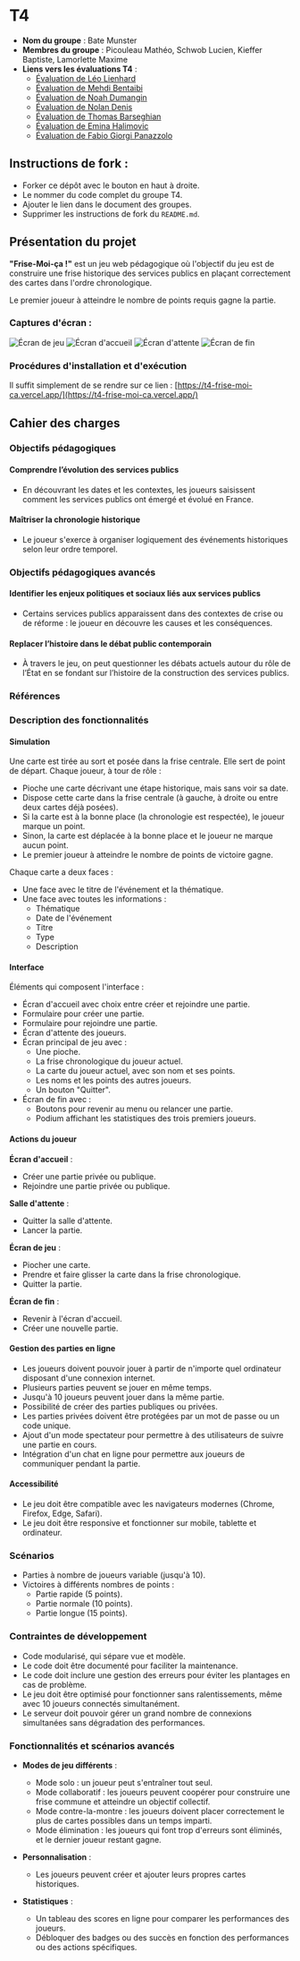 # T4

- **Nom du groupe** : Bate Munster
- **Membres du groupe** : Picouleau Mathéo, Schwob Lucien, Kieffer Baptiste, Lamorlette Maxime
- **Liens vers les évaluations T4** :
  - [Évaluation de Léo Lienhard](Evaluation-Leo_Lienhard.md)
  - [Évaluation de Mehdi Bentaibi](Evaluation-Mehdi_Bentaibi.md)
  - [Évaluation de Noah Dumangin](Evaluation-Noah_Dumangin.md)
  - [Évaluation de Nolan Denis](Evaluation-Nolan_Denis.md)
  - [Évaluation de Thomas Barseghian](Evaluation-Thomas_Barseghian.md)
  - [Évaluation de Emina Halimovic](Evaluation-Emina_Halimovic.md)
  - [Évaluation de Fabio Giorgi Panazzolo](Evaluation-Fabio_Giorgi_Panazzolo.md)

## Instructions de fork :

- Forker ce dépôt avec le bouton en haut à droite.
- Le nommer du code complet du groupe T4.
- Ajouter le lien dans le document des groupes.
- Supprimer les instructions de fork du `README.md`.

## Présentation du projet

**"Frise-Moi-ça !"** est un jeu web pédagogique où l'objectif du jeu est de construire une frise historique des services publics en plaçant correctement des cartes dans l'ordre chronologique.

Le premier joueur à atteindre le nombre de points requis gagne la partie.

### Captures d'écran :

![Écran de jeu](/image/image_ecran_home.png)
![Écran d'accueil](/image/image_ecran_create.png)
![Écran d'attente](/image/image_waiting_room.png)
![Écran de fin](/image/image_ecran_de_fin.png)

### Procédures d'installation et d'exécution

Il suffit simplement de se rendre sur ce lien : [https://t4-frise-moi-ca.vercel.app/](https://t4-frise-moi-ca.vercel.app/)

## Cahier des charges

### Objectifs pédagogiques

#### Comprendre l’évolution des services publics
- En découvrant les dates et les contextes, les joueurs saisissent comment les services publics ont émergé et évolué en France.

#### Maîtriser la chronologie historique
- Le joueur s'exerce à organiser logiquement des événements historiques selon leur ordre temporel.

### Objectifs pédagogiques avancés

#### Identifier les enjeux politiques et sociaux liés aux services publics
- Certains services publics apparaissent dans des contextes de crise ou de réforme : le joueur en découvre les causes et les conséquences.

#### Replacer l’histoire dans le débat public contemporain
- À travers le jeu, on peut questionner les débats actuels autour du rôle de l’État en se fondant sur l’histoire de la construction des services publics.

### Références

### Description des fonctionnalités

#### Simulation

Une carte est tirée au sort et posée dans la frise centrale. Elle sert de point de départ.
Chaque joueur, à tour de rôle :
- Pioche une carte décrivant une étape historique, mais sans voir sa date.
- Dispose cette carte dans la frise centrale (à gauche, à droite ou entre deux cartes déjà posées).
- Si la carte est à la bonne place (la chronologie est respectée), le joueur marque un point.
- Sinon, la carte est déplacée à la bonne place et le joueur ne marque aucun point.
- Le premier joueur à atteindre le nombre de points de victoire gagne.

Chaque carte a deux faces :
- Une face avec le titre de l'événement et la thématique.
- Une face avec toutes les informations :
  - Thématique
  - Date de l'événement
  - Titre
  - Type
  - Description

#### Interface

Éléments qui composent l'interface :
- Écran d'accueil avec choix entre créer et rejoindre une partie.
- Formulaire pour créer une partie.
- Formulaire pour rejoindre une partie.
- Écran d'attente des joueurs.
- Écran principal de jeu avec :
  - Une pioche.
  - La frise chronologique du joueur actuel.
  - La carte du joueur actuel, avec son nom et ses points.
  - Les noms et les points des autres joueurs.
  - Un bouton "Quitter".
- Écran de fin avec :
  - Boutons pour revenir au menu ou relancer une partie.
  - Podium affichant les statistiques des trois premiers joueurs.

#### Actions du joueur

**Écran d'accueil** :
- Créer une partie privée ou publique.
- Rejoindre une partie privée ou publique.

**Salle d'attente** :
- Quitter la salle d'attente.
- Lancer la partie.

**Écran de jeu** :
- Piocher une carte.
- Prendre et faire glisser la carte dans la frise chronologique.
- Quitter la partie.

**Écran de fin** :
- Revenir à l'écran d'accueil.
- Créer une nouvelle partie.

#### Gestion des parties en ligne

- Les joueurs doivent pouvoir jouer à partir de n'importe quel ordinateur disposant d'une connexion internet.
- Plusieurs parties peuvent se jouer en même temps.
- Jusqu'à 10 joueurs peuvent jouer dans la même partie.
- Possibilité de créer des parties publiques ou privées.
- Les parties privées doivent être protégées par un mot de passe ou un code unique.
- Ajout d'un mode spectateur pour permettre à des utilisateurs de suivre une partie en cours.
- Intégration d'un chat en ligne pour permettre aux joueurs de communiquer pendant la partie.

#### Accessibilité

- Le jeu doit être compatible avec les navigateurs modernes (Chrome, Firefox, Edge, Safari).
- Le jeu doit être responsive et fonctionner sur mobile, tablette et ordinateur.

### Scénarios

- Parties à nombre de joueurs variable (jusqu'à 10).
- Victoires à différents nombres de points :
  - Partie rapide (5 points).
  - Partie normale (10 points).
  - Partie longue (15 points).

### Contraintes de développement

- Code modularisé, qui sépare vue et modèle.
- Le code doit être documenté pour faciliter la maintenance.
- Le code doit inclure une gestion des erreurs pour éviter les plantages en cas de problème.
- Le jeu doit être optimisé pour fonctionner sans ralentissements, même avec 10 joueurs connectés simultanément.
- Le serveur doit pouvoir gérer un grand nombre de connexions simultanées sans dégradation des performances.

### Fonctionnalités et scénarios avancés

- **Modes de jeu différents** :
  - Mode solo : un joueur peut s'entraîner tout seul.
  - Mode collaboratif : les joueurs peuvent coopérer pour construire une frise commune et atteindre un objectif collectif.
  - Mode contre-la-montre : les joueurs doivent placer correctement le plus de cartes possibles dans un temps imparti.
  - Mode élimination : les joueurs qui font trop d'erreurs sont éliminés, et le dernier joueur restant gagne.

- **Personnalisation** :
  - Les joueurs peuvent créer et ajouter leurs propres cartes historiques.

- **Statistiques** :
  - Un tableau des scores en ligne pour comparer les performances des joueurs.
  - Débloquer des badges ou des succès en fonction des performances ou des actions spécifiques.